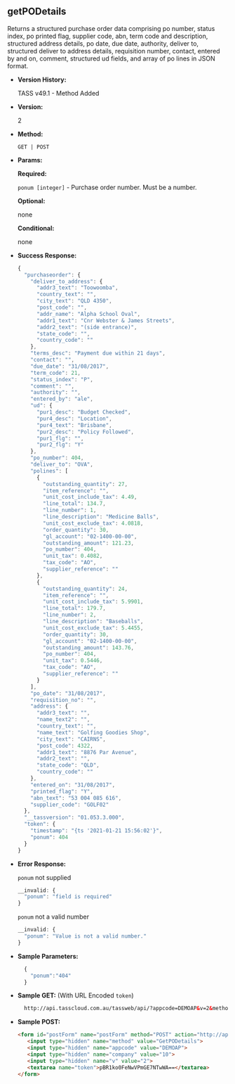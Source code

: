 **getPODetails**
----
  Returns a structured purchase order data comprising po number, status index, po printed flag, supplier code, abn, term code and description, structured address details, po date, due date, authority, deliver to, structured deliver to address details, requisition number, contact, entered by and on, comment, structured ud fields, and array of po lines in JSON format.

* **Version History:**

    TASS v49.1 - Method Added

* **Version:**

  2

* **Method:**

  `GET | POST`
  
*  **Params:**

   **Required:**
   
   `ponum [integer]` - Purchase order number. Must be a number.

   **Optional:**

   none

   **Conditional:**

   none

* **Success Response:**

    ```javascript
    {
      "purchaseorder": {
        "deliver_to_address": {
          "addr3_text": "Toowoomba",
          "country_text": "",
          "city_text": "QLD 4350",
          "post_code": "",
          "addr_name": "Alpha School Oval",
          "addr1_text": "Cnr Webster & James Streets",
          "addr2_text": "(side entrance)",
          "state_code": "",
          "country_code": ""
        },
        "terms_desc": "Payment due within 21 days",
        "contact": "",
        "due_date": "31/08/2017",
        "term_code": 21,
        "status_index": "P",
        "comment": "",
        "authority": "",
        "entered_by": "ale",
        "ud": {
          "pur1_desc": "Budget Checked",
          "pur4_desc": "Location",
          "pur4_text": "Brisbane",
          "pur2_desc": "Policy Followed",
          "pur1_flg": "",
          "pur2_flg": "Y"
        },
        "po_number": 404,
        "deliver_to": "OVA",
        "polines": [
          {
            "outstanding_quantity": 27,
            "item_reference": "",
            "unit_cost_include_tax": 4.49,
            "line_total": 134.7,
            "line_number": 1,
            "line_description": "Medicine Balls",
            "unit_cost_exclude_tax": 4.0818,
            "order_quantity": 30,
            "gl_account": "02-1400-00-00",
            "outstanding_amount": 121.23,
            "po_number": 404,
            "unit_tax": 0.4082,
            "tax_code": "AO",
            "supplier_reference": ""
          },
          {
            "outstanding_quantity": 24,
            "item_reference": "",
            "unit_cost_include_tax": 5.9901,
            "line_total": 179.7,
            "line_number": 2,
            "line_description": "Baseballs",
            "unit_cost_exclude_tax": 5.4455,
            "order_quantity": 30,
            "gl_account": "02-1400-00-00",
            "outstanding_amount": 143.76,
            "po_number": 404,
            "unit_tax": 0.5446,
            "tax_code": "AO",
            "supplier_reference": ""
          }
        ],
        "po_date": "31/08/2017",
        "requisition_no": "",
        "address": {
          "addr3_text": "",
          "name_text2": "",
          "country_text": "",
          "name_text": "Golfing Goodies Shop",
          "city_text": "CAIRNS",
          "post_code": 4322,
          "addr1_text": "8876 Par Avenue",
          "addr2_text": "",
          "state_code": "QLD",
          "country_code": ""
        },
        "entered_on": "31/08/2017",
        "printed_flag": "Y",
        "abn_text": "53 004 085 616",
        "supplier_code": "GOLF02"
      },
      "__tassversion": "01.053.3.000",
      "token": {
        "timestamp": "{ts '2021-01-21 15:56:02'}",
        "ponum": 404
      }
    }
    ```
 
* **Error Response:**

    `ponum` not supplied
    ```javascript
    __invalid: {
      "ponum": "field is required"
    }
    ```
    
    `ponum` not a valid number
    ```javascript
    __invalid: {
      "ponum": "Value is not a valid number."
    }
    ```
    
* **Sample Parameters:**

  ```javascript
    { 
      "ponum":"404"
    }
  ```

* **Sample GET:** (With URL Encoded `token`)

  ```HTML
    http://api.tasscloud.com.au/tassweb/api/?appcode=DEMOAP&v=2&method=GetPODetails&token=pBR1ko0FeNwVPmGE7NTwWA%3D%3D&company=10
  ```
  
* **Sample POST:**

  ```HTML
  <form id="postForm" name="postForm" method="POST" action="http://api.tasscloud.com.au/tassweb/tassweb/api/">
     <input type="hidden" name="method" value="GetPODetails">
     <input type="hidden" name="appcode" value="DEMOAP">
     <input type="hidden" name="company" value="10">
     <input type="hidden" name="v" value="2">
     <textarea name="token">pBR1ko0FeNwVPmGE7NTwWA==</textarea>
  </form>
  ```
